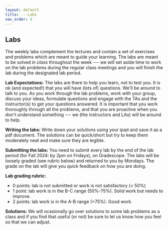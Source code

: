 ```yaml
---
layout: default 
title: ---Labs 
nav_order: 4
---
```


## Labs 

The weekly labs complement the lectures and contain a set of exercises and problems which are meant to guide your learning. The labs are meant to be solved _in class_ throughout the week ---  we will set aside time to work on the lab problems during the regular class meetings and you will finish the lab during the designated lab period.  

**Lab Expectations:** The labs are there to help you learn, not to test you.  It is ok (and expected!) that you will have (lots of) questions.  We'll be around to talk to you.  As you work through the lab problems, work  with your group,  discuss your ideas, formulate questions and engage with the TAs and the instructor(s) to get your questions answered. It is important that you work thoroughly through all the problems, and that you are proactive when you don't understand something ---  we (the instructors and LAs) will be around to help. 

**Writing the labs:** Write down your solutions using your ipad and save it as a pdf document. The solutions can be quick/short but try to keep them moderately neat and make sure they are legible.  

**Submitting the labs:**   You need to submit every lab by the end of the lab period (for Fall 2024: by 2pm on Fridays), on Gradescope. The labs will be loosely graded (see rubric below) and returned to you by Mondays. The grade on the lab will give you quick feedback on how you are doing. 

**Lab grading rubric:**
* 0 points: lab is not submitted or work is not satisfactory (< 50%)
* 1 point:  lab work is in the B-C range (50%-75%). Solid work but needs to improve. 
* 2 points: lab work is in the A-B range (>75%). Good work. 

**Solutions:** We will ocasionally go over solutions to some lab problems as a class and if you find that useful (or not) be sure to let us know how you feel so that we can adjust. 



 <!--  * [Lab week 1](docs/lab1.pdf), [python-warmup.ipynb](docs/python-warmup.ipynb), [python-insertionSort.ipynb](docs/python-insertionSort.ipynb) --> 
<!-- * [Lab week 2](docs/lab2.pdf) (Asymptotics) --> 
<!-- * [Lab week 3](docs/lab3.pdf) (Recurrences)--> 
<!-- * [Lab week 4](docs/lab4.pdf) (Heaps, heapsort and quicksort)--> 
<!-- * [Lab week 5](docs/lab5.pdf) (Sorting lower bound, counting sort, and sorting in practice), [python-mergeSort.ipynb](docs/python-mergesort.ipynb), [python-quickSort.ipynb](/docs/python-quicksort.ipynb)--> 
<!-- * [Lab6](docs/lab6.pdf) (selection)--> 

 
<!-- * [Lab7](docs/lab7.pdf) (divide-and-conquer), [python-karatsuba.ipynb](docs/python-Karatsuba.ipynb)--> 
<!-- * [Lab8](docs/lab8.pdf) (dynamic programming)--> 
<!-- * [Lab9](docs/lab9.pdf) (dynamic programming)--> 
<!-- * [Lab10](docs/lab10.pdf) (greedy)--> 
<!-- * [Lab11](docs/lab11.pdf) (graphs basics)--> 
<!-- * [Lab12](docs/lab12.pdf) (more graphs)--> 
<!-- * [Lab13](docs/lab13.pdf) (shortest paths)--> 
<!-- * [Lab14](docs/lab14.pdf) (minimum spanning trees)--> 
